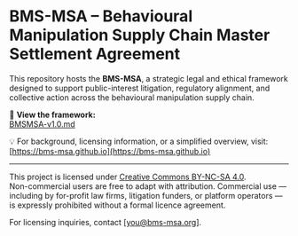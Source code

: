 # BMS-MSA – Behavioural Manipulation Supply Chain Master Settlement Agreement

This repository hosts the **BMS-MSA**, a strategic legal and ethical framework designed to support public-interest litigation, regulatory alignment, and collective action across the behavioural manipulation supply chain.

📄 **View the framework:**  
[BMSMSA-v1.0.md](./BMSMSA-v1.0.md)

💡 For background, licensing information, or a simplified overview, visit:  
[https://bms-msa.github.io](https://bms-msa.github.io)

---

This project is licensed under [Creative Commons BY-NC-SA 4.0](https://creativecommons.org/licenses/by-nc-sa/4.0/).  
Non-commercial users are free to adapt with attribution. Commercial use — including by for-profit law firms, litigation funders, or platform operators — is expressly prohibited without a formal licence agreement.

For licensing inquiries, contact [you@bms-msa.org].
